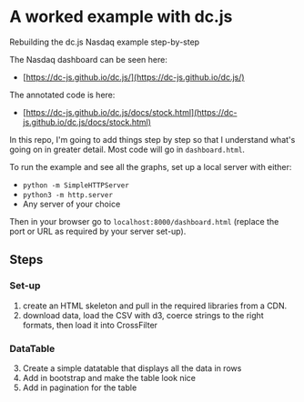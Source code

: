 # A worked example with dc.js
Rebuilding the dc.js Nasdaq example step-by-step

The Nasdaq dashboard can be seen here:
* [https://dc-js.github.io/dc.js/](https://dc-js.github.io/dc.js/)

The annotated code is here:
* [https://dc-js.github.io/dc.js/docs/stock.html](https://dc-js.github.io/dc.js/docs/stock.html)

In this repo, I'm going to add things step by step so that I understand what's going on in greater detail. Most code will go in `dashboard.html`.

To run the example and see all the graphs, set up a local server with either:
* `python -m SimpleHTTPServer`
* `python3 -m http.server`
* Any server of your choice

Then in your browser go to `localhost:8000/dashboard.html` (replace the port or URL as required by your server set-up).


## Steps

### Set-up
1. create an HTML skeleton and pull in the required libraries from a CDN.
2. download data, load the CSV with d3, coerce strings to the right formats, then load it into CrossFilter

### DataTable
3. Create a simple datatable that displays all the data in rows
4. Add in bootstrap and make the table look nice
5. Add in pagination for the table
